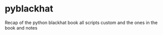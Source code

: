# pyblackhat


Recap of the python blackhat book
all scripts custom and the ones in the book and notes 

